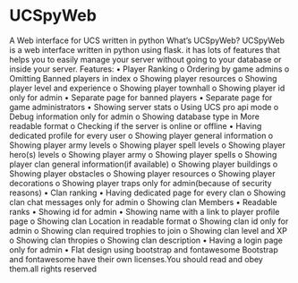 # UCSpyWeb
A Web interface for UCS written in python
What’s UCSpyWeb?
UCSpyWeb is a  web interface written in python using flask.
it has lots of features that helps you to easily manage your server without going to your database or inside your server.
Features:
•	Player Ranking
  o	Ordering by game admins
  o	Omitting Banned players in index
  o	Showing player resources
  o	Showing player level and experience
  o	Showing player townhall
  o	Showing player id only for admin
•	Separate page for banned players
•	Separate page for game administrators
•	Showing server stats
  o	Using UCS pro api mode
  o	Debug information only for admin
  o	Showing database type in More readable format
  o	Checking if the server is online or offline
•	Having dedicated profile for every user
  o	Showing player general information
  o	Showing player army levels
  o	Showing player spell levels
  o	Showing player hero(s) levels
  o	Showing player army
  o	Showing player spells
  o	Showing player clan general information(if available)
  o	Showing player buildings
  o	Showing player obstacles
  o	Showing player resources
  o	Showing player decorations
  o	Showing player traps only for admin(because of security reasons)
•	Clan ranking
•	Having dedicated page for every clan
  o	Showing clan chat messages only for admin
  o	Showing clan Members
    •	Readable ranks
    •	Showing id for admin
    • Showing name with a link to player profile page
  o	Showing clan Location in readable format
  o	Showing clan id only for admin
  o	Showing clan required trophies to join
  o	Showing clan level and XP
  o	Showing clan thropies
  o	Showing clan description
•	Having a  login page only for admin
•	Flat design using bootstrap and fontawesome
Bootstrap and fontawesome have their own licenses.You should read and obey them.all rights reserved
